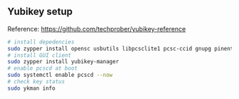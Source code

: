 ## Yubikey setup

Reference: https://github.com/techprober/yubikey-reference

```bash
# install depedencies
sudo zypper install opensc usbutils libpcsclite1 pcsc-ccid gnupg pinentry libusb-compat-devel
# install GUI client
sudo zypper install yubikey-manager
# enable pcscd at boot
sudo systemctl enable pcscd --now
# check key status
sudo ykman info
```
